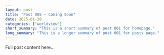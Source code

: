 ```yaml
---
layout: post
title: "Post 005 — Coming Soon"
date: 2025-01-20
categories: ["worldview"]
short_summary: "This is a short summary of post 001 for homepage."
long_summary: "This is a longer summary of post 001 for posts page."
---
```

Full post content here...

